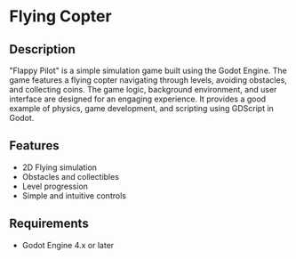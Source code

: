 # Flying Copter

## Description
"Flappy Pilot" is a simple simulation game built using the Godot Engine. The game features a flying copter navigating through levels, avoiding obstacles, and collecting coins. The game logic, background environment, and user interface are designed for an engaging experience. It provides a good example of physics, game development, and scripting using GDScript in Godot.

## Features
- 2D Flying simulation
- Obstacles and collectibles
- Level progression
- Simple and intuitive controls

## Requirements
- Godot Engine 4.x or later
